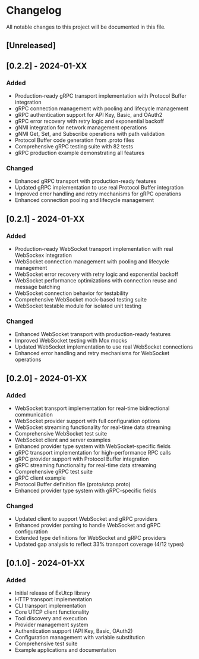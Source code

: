 # Changelog

All notable changes to this project will be documented in this file.

## [Unreleased]

## [0.2.2] - 2024-01-XX

### Added
- Production-ready gRPC transport implementation with Protocol Buffer integration
- gRPC connection management with pooling and lifecycle management
- gRPC authentication support for API Key, Basic, and OAuth2
- gRPC error recovery with retry logic and exponential backoff
- gNMI integration for network management operations
- gNMI Get, Set, and Subscribe operations with path validation
- Protocol Buffer code generation from .proto files
- Comprehensive gRPC testing suite with 82 tests
- gRPC production example demonstrating all features

### Changed
- Enhanced gRPC transport with production-ready features
- Updated gRPC implementation to use real Protocol Buffer integration
- Improved error handling and retry mechanisms for gRPC operations
- Enhanced connection pooling and lifecycle management

## [0.2.1] - 2024-01-XX

### Added
- Production-ready WebSocket transport implementation with real WebSockex integration
- WebSocket connection management with pooling and lifecycle management
- WebSocket error recovery with retry logic and exponential backoff
- WebSocket performance optimizations with connection reuse and message batching
- WebSocket connection behavior for testability
- Comprehensive WebSocket mock-based testing suite
- WebSocket testable module for isolated unit testing

### Changed
- Enhanced WebSocket transport with production-ready features
- Improved WebSocket testing with Mox mocks
- Updated WebSocket implementation to use real WebSocket connections
- Enhanced error handling and retry mechanisms for WebSocket operations

## [0.2.0] - 2024-01-XX

### Added
- WebSocket transport implementation for real-time bidirectional communication
- WebSocket provider support with full configuration options
- WebSocket streaming functionality for real-time data streaming
- Comprehensive WebSocket test suite
- WebSocket client and server examples
- Enhanced provider type system with WebSocket-specific fields
- gRPC transport implementation for high-performance RPC calls
- gRPC provider support with Protocol Buffer integration
- gRPC streaming functionality for real-time data streaming
- Comprehensive gRPC test suite
- gRPC client example
- Protocol Buffer definition file (proto/utcp.proto)
- Enhanced provider type system with gRPC-specific fields

### Changed
- Updated client to support WebSocket and gRPC providers
- Enhanced provider parsing to handle WebSocket and gRPC configuration
- Extended type definitions for WebSocket and gRPC providers
- Updated gap analysis to reflect 33% transport coverage (4/12 types)

## [0.1.0] - 2024-01-XX

### Added
- Initial release of ExUtcp library
- HTTP transport implementation
- CLI transport implementation
- Core UTCP client functionality
- Tool discovery and execution
- Provider management system
- Authentication support (API Key, Basic, OAuth2)
- Configuration management with variable substitution
- Comprehensive test suite
- Example applications and documentation